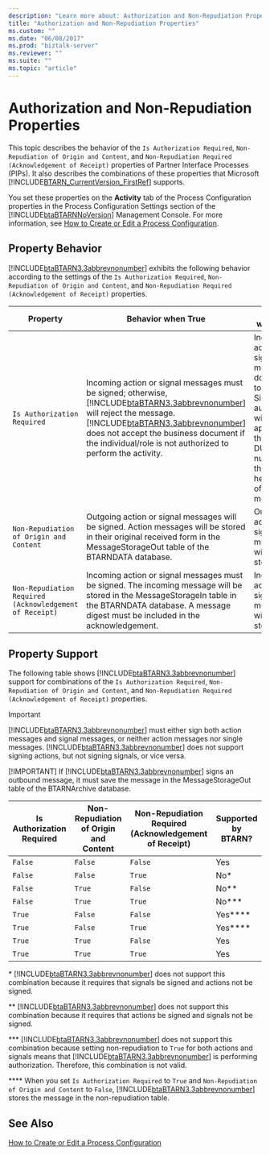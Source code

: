 ```yaml
---
description: "Learn more about: Authorization and Non-Repudiation Properties"
title: "Authorization and Non-Repudiation Properties"
ms.custom: ""
ms.date: "06/08/2017"
ms.prod: "biztalk-server"
ms.reviewer: ""
ms.suite: ""
ms.topic: "article"
---
```

# Authorization and Non-Repudiation Properties
This topic describes the behavior of the `Is Authorization Required`, `Non-Repudiation of Origin and Content`, and `Non-Repudiation Required (Acknowledgement of Receipt)` properties of Partner Interface Processes (PIPs). It also describes the combinations of these properties that Microsoft [!INCLUDE[BTARN_CurrentVersion_FirstRef](../../includes/btarn-currentversion-firstref-md.md)] supports.  

 You set these properties on the **Activity** tab of the Process Configuration properties in the Process Configuration Settings section of the [!INCLUDE[btaBTARNNoVersion](../../includes/btabtarnnoversion-md.md)] Management Console. For more information, see [How to Create or Edit a Process Configuration](../../adapters-and-accelerators/accelerator-rosettanet/how-to-create-or-edit-a-process-configuration.md).  

## Property Behavior  
 [!INCLUDE[btaBTARN3.3abbrevnonumber](../../includes/btabtarn3-3abbrevnonumber-md.md)] exhibits the following behavior according to the settings of the `Is Authorization Required`, `Non-Repudiation of Origin and Content`, and `Non-Repudiation Required (Acknowledgement of Receipt)` properties.  


|                        Property                         |                                                                                                                                                                             Behavior when True                                                                                                                                                                             |                                                                               Behavior when False                                                                               |
|---------------------------------------------------------|----------------------------------------------------------------------------------------------------------------------------------------------------------------------------------------------------------------------------------------------------------------------------------------------------------------------------------------------------------------------------|---------------------------------------------------------------------------------------------------------------------------------------------------------------------------------|
|               `Is Authorization Required`               | Incoming action or signal messages must be signed; otherwise, [!INCLUDE[btaBTARN3.3abbrevnonumber](../../includes/btabtarn3-3abbrevnonumber-md.md)] will reject the message. [!INCLUDE[btaBTARN3.3abbrevnonumber](../../includes/btabtarn3-3abbrevnonumber-md.md)] does not accept the business document if the individual/role is not authorized to perform the activity. | Incoming action or signal messages do not have to be signed. Simple authorization will still be applied with the partner DUNS number from the RNIF header parts of the message. |
|         `Non-Repudiation of Origin and Content`         |                                                                                                Outgoing action or signal messages will be signed. Action messages will be stored in their original received form in the MessageStorageOut table of the BTARNDATA database.                                                                                                 |                                                             Outgoing action or signal messages will not be stored.                                                              |
| `Non-Repudiation Required (Acknowledgement of Receipt)` |                                                                                 Incoming action or signal messages must be signed. The incoming message will be stored in the MessageStorageIn table in the BTARNDATA database. A message digest must be included in the acknowledgement.                                                                                  |                                                             Incoming action or signal messages will not be stored.                                                              |

## Property Support  
 The following table shows [!INCLUDE[btaBTARN3.3abbrevnonumber](../../includes/btabtarn3-3abbrevnonumber-md.md)] support for combinations of the `Is Authorization Required`, `Non-Repudiation of Origin and Content`, and `Non-Repudiation Required (Acknowledgement of Receipt)` properties.  

> [!IMPORTANT]
>  [!INCLUDE[btaBTARN3.3abbrevnonumber](../../includes/btabtarn3-3abbrevnonumber-md.md)] must either sign both action messages and signal messages, or neither action messages nor single messages. [!INCLUDE[btaBTARN3.3abbrevnonumber](../../includes/btabtarn3-3abbrevnonumber-md.md)] does not support signing actions, but not signing signals, or vice versa.  
> 
> [!IMPORTANT]
>  If [!INCLUDE[btaBTARN3.3abbrevnonumber](../../includes/btabtarn3-3abbrevnonumber-md.md)] signs an outbound message, it must save the message in the MessageStorageOut table of the BTARNArchive database.  

|Is Authorization Required|Non-Repudiation of Origin and Content|Non-Repudiation Required (Acknowledgement of Receipt)|Supported by BTARN?|  
|-------------------------------|--------------------------------------------|--------------------------------------------------------------|-------------------------|  
|`False`|`False`|`False`|Yes|  
|`False`|`False`|`True`|No\*|  
|`False`|`True`|`False`|No\*\*|  
|`False`|`True`|`True`|No\*\*\*|  
|`True`|`False`|`False`|Yes\*\*\*\*|  
|`True`|`False`|`True`|Yes\*\*\*\*|  
|`True`|`True`|`False`|Yes|  
|`True`|`True`|`True`|Yes|  

 \* [!INCLUDE[btaBTARN3.3abbrevnonumber](../../includes/btabtarn3-3abbrevnonumber-md.md)] does not support this combination because it requires that signals be signed and actions not be signed.  

 \*\* [!INCLUDE[btaBTARN3.3abbrevnonumber](../../includes/btabtarn3-3abbrevnonumber-md.md)] does not support this combination because it requires that actions be signed and signals not be signed.  

 \*\*\* [!INCLUDE[btaBTARN3.3abbrevnonumber](../../includes/btabtarn3-3abbrevnonumber-md.md)] does not support this combination because setting non-repudiation to `True` for both actions and signals means that [!INCLUDE[btaBTARN3.3abbrevnonumber](../../includes/btabtarn3-3abbrevnonumber-md.md)] is performing authorization. Therefore, this combination is not valid.  

 \*\*\*\* When you set `Is Authorization Required` to `True` and `Non-Repudiation of Origin and Content` to `False`, [!INCLUDE[btaBTARN3.3abbrevnonumber](../../includes/btabtarn3-3abbrevnonumber-md.md)] stores the message in the non-repudiation table.  

## See Also  
 [How to Create or Edit a Process Configuration](../../adapters-and-accelerators/accelerator-rosettanet/how-to-create-or-edit-a-process-configuration.md)
